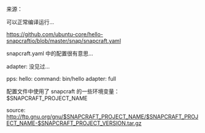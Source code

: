 

来源：

可以正常编译运行...

https://github.com/ubuntu-core/hello-snapcraftio/blob/master/snap/snapcraft.yaml

snapcraft.yaml 中的配置很有意思...

adapter: 没见过...

pps:
  hello:
    command: bin/hello
    adapter: full



配置文件中使用了 snapcraft 的一些环境变量： $SNAPCRAFT_PROJECT_NAME

source: http://ftp.gnu.org/gnu/$SNAPCRAFT_PROJECT_NAME/$SNAPCRAFT_PROJECT_NAME-$SNAPCRAFT_PROJECT_VERSION.tar.gz
